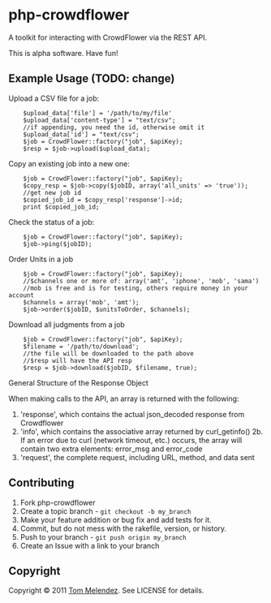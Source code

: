 # php-crowdflower

A toolkit for interacting with CrowdFlower via the REST API.

This is alpha software. Have fun!

Example Usage (TODO: change)
-------------


Upload a CSV file for a job:

        $upload_data['file'] = '/path/to/my/file'
        $upload_data['content-type'] = "text/csv";
        //if appending, you need the id, otherwise omit it
        $upload_data['id'] = "text/csv";
        $job = CrowdFlower::factory("job", $apiKey);
        $resp = $job->upload($upload_data);

Copy an existing job into a new one:
     
        $job = CrowdFlower::factory("job", $apiKey);
        $copy_resp = $job->copy($jobID, array('all_units' => 'true'));
        //get new job id
        $copied_job_id = $copy_resp['response']->id;
        print $copied_job_id;
     
Check the status of a job:

        $job = CrowdFlower::factory("job", $apiKey);
        $job->ping($jobID);

Order Units in a job

        $job = CrowdFlower::factory("job", $apiKey);
        //$channels one or more of: array('amt', 'iphone', 'mob', 'sama')
        //mob is free and is for testing, others require money in your account
        $channels = array('mob', 'amt');
        $job->order($jobID, $unitsToOrder, $channels);

Download all judgments from a job

        $job = CrowdFlower::factory("job", $apiKey);
        $filename = '/path/to/download';
        //the file will be downloaded to the path above
        //$resp will have the API resp
        $resp = $job->download($jobID, $filename, true);

General Structure of the Response Object

When making calls to the API, an array is returned with the following:
1. 'response', which contains the actual json_decoded response from Crowdflower
2. 'info', which contains the associative array returned by curl_getinfo()
2b. If an error due to curl (network timeout, etc.) occurs, the array will contain two extra elements: error_msg and error_code
3. 'request', the complete request, including URL, method, and data sent

Contributing
------------

1. Fork php-crowdflower
2. Create a topic branch - `git checkout -b my_branch`
3. Make your feature addition or bug fix and add tests for it.
4. Commit, but do not mess with the rakefile, version, or history.
5. Push to your branch - `git push origin my_branch`
6. Create an Issue with a link to your branch

Copyright
---------

Copyright &copy; 2011 [Tom Melendez](http://www.supertom.com/). See LICENSE for details.